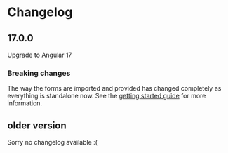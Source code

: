 # Changelog

## 17.0.0

Upgrade to Angular 17

### Breaking changes

The way the forms are imported and provided has changed completely as everything is standalone now.
See the [getting started guide](https://lab900.github.io/forms/guides/getting-started) for more information.

## older version

Sorry no changelog available :(
